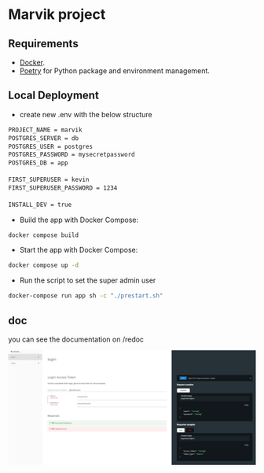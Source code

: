 # Marvik project

## Requirements

* [Docker](https://www.docker.com/).
* [Poetry](https://python-poetry.org/) for Python package and environment management.

## Local Deployment

* create new .env with the below structure



```bash
PROJECT_NAME = marvik
POSTGRES_SERVER = db
POSTGRES_USER = postgres
POSTGRES_PASSWORD = mysecretpassword
POSTGRES_DB = app

FIRST_SUPERUSER = kevin
FIRST_SUPERUSER_PASSWORD = 1234

INSTALL_DEV = true
```

* Build the app with Docker Compose:

```bash
docker compose build
```

* Start the app with Docker Compose:

```bash
docker compose up -d
```

* Run the script to set the super admin user

```bash
docker-compose run app sh -c "./prestart.sh"
```

## doc

you can see the documentation on /redoc

![API docs](img/redoc.png)